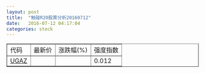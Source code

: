 ```yaml
---
layout: post
title:  "触碰R20股票分析20160712"
date:   2016-07-12 04:17:04
categories: stock
---
```

<script type="text/javascript">
var stockList = []
stockList.push('gb_ugaz');
</script>

<table border="1">
 <tr>
 <td>代码</td>
  <td>最新价</td>
  <td>涨跌幅(%)</td>
 <td>强度指数</td>
</tr>
  <tr id="ugaz"><td><a href="http://stock.finance.sina.com.cn/usstock/quotes/UGAZ.html" target="_blank">UGAZ</a></td><td></td><td></td><td>0.012</td></tr>
</table>
